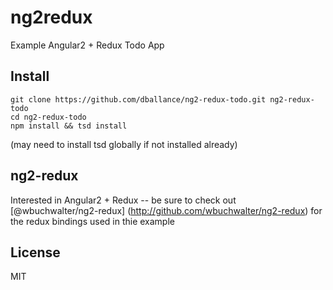 # ng2redux

Example Angular2 + Redux Todo App

## Install
```
git clone https://github.com/dballance/ng2-redux-todo.git ng2-redux-todo
cd ng2-redux-todo
npm install && tsd install
```
(may need to install tsd globally if not installed already)

## ng2-redux

Interested in Angular2 + Redux -- be sure to check out [@wbuchwalter/ng2-redux] (http://github.com/wbuchwalter/ng2-redux) for the redux bindings used in thie example

## License
MIT
